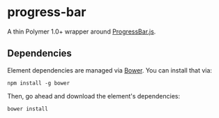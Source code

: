 # progress-bar

A thin Polymer 1.0+ wrapper around [ProgressBar.js](https://github.com/kimmobrunfeldt/progressbar.js).

## Dependencies

Element dependencies are managed via [Bower](http://bower.io/). You can
install that via:

    npm install -g bower

Then, go ahead and download the element's dependencies:

    bower install


